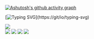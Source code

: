 [![Ashutosh's github activity graph](https://github-readme-activity-graph.vercel.app/graph?username=Adriano-Severino&bg_color=0d080a&color=9e4c98&line=9e4c98&point=000000&area=true&hide_border=true)](https://github.com/ashutosh00710/github-readme-activity-graph)


[![Typing SVG](http://readme-typing-svg.herokuapp.com/?color=F72783&size=35&center=true&cCenter=true&width=1000&lines=HELLO,+MY+NAME+IS+ADRIANO+SEVERINO;I`M+FROM+BRAZIL+I+AM+A+SOFTWARE+ENGINEERING+STUDENT;BE+WELCOME!)](https://git/io/typing-svg)


<picture>
  <source
    srcset="https://github-readme-stats.vercel.app/api?username=Adriano-Severino&show_icons=true&theme=dark"
    media="(prefers-color-scheme: dark)"
  />
  <source
    srcset="https://github-readme-stats.vercel.app/api?username=Adriano-Severino&show_icons=true"
    media="(prefers-color-scheme: light), (prefers-color-scheme: no-preference)"
  />
  <img src="https://github-readme-stats.vercel.app/api?username=Adriano-Severino&show_icons=true" />
</picture>









<div>
<a href="https://www.youtube.com/channel/UCoP53mKf1ycS52HyVaDEnsA" target="_blank"><img loading="lazy" src="https://img.shields.io/badge/YouTube-FF0000?style=for-the-badge&logo=youtube&logoColor=white" target="_blank"></a>
<a href="https://www.instagram.com/adrianoseverino.x1/" target="_blank"><img loading="lazy" src="https://img.shields.io/badge/-Instagram-%23E4405F?style=for-the-badge&logo=instagram&logoColor=white" target="_blank"></a>
<a href = "mailto:adriano.asx@outlook.com"><img loading="lazy" src="https://img.shields.io/badge/Gmail-D14836?style=for-the-badge&logo=gmail&logoColor=white" target="_blank"></a>
<a href="https://www.linkedin.com/in/adriano-severino-10024816a/" target="_blank"><img loading="lazy" src="https://img.shields.io/badge/-LinkedIn-%230077B5?style=for-the-badge&logo=linkedin&logoColor=white" target="_blank"></a>   
</div>

